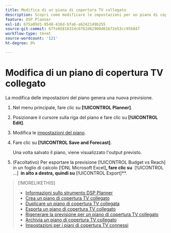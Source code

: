 ```yaml
---
title: Modifica di un piano di copertura TV collegato
description: Scopri come modificare le impostazioni per un piano di copertura TV connesso.
feature: DSP Planner
exl-id: 675a09d1-9548-416d-bfa6-a6242149b255
source-git-commit: 67fe8581832dc0762d62908d01672e53cc95b847
workflow-type: tm+mt
source-wordcount: '121'
ht-degree: 0%

---
```


# Modifica di un piano di copertura TV collegato

La modifica delle impostazioni del piano genera una nuova previsione.

1. Nel menu principale, fare clic su **[!UICONTROL Planner]**.

1. Posizionare il cursore sulla riga del piano e fare clic su **[!UICONTROL Edit]**.

1. Modifica le [impostazioni del piano](planner-settings.md).

1. Fare clic su **[!UICONTROL Save and Forecast]**.

   Una volta salvato il piano, viene visualizzato l&#39;output previsto.

1. (Facoltativo) Per esportare la previsione [!UICONTROL Budget vs Reach] in un foglio di calcolo [!DNL Microsoft Excel]&#x200B;**, fare clic su &#x200B;** [!UICONTROL ...] **&#x200B; in alto a destra, quindi su &#x200B;** [!UICONTROL Export]**.

>[!MORELIKETHIS]
>
>* [Informazioni sullo strumento DSP Planner](planner-about.md)
>* [Crea un piano di copertura TV collegato](planner-create.md)
>* [Duplicare un piano di copertura TV collegata](planner-duplicate.md)
>* [Esporta un piano di copertura TV collegato](planner-export.md)
>* [Rigenerare la previsione per un piano di copertura TV collegato](planner-forecast.md)
>* [Archivia un piano di copertura TV collegato](planner-archive.md)
>* [Impostazioni per i piani di copertura TV connessi](planner-settings.md)
